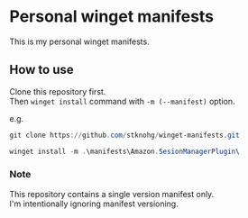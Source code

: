 # Personal winget manifests

This is my personal winget manifests.

## How to use

Clone this repository first.  
Then `winget install` command with `-m (--manifest)` option.

e.g.

```powershell
git clone https://github.com/stknohg/winget-manifests.git

winget install -m .\manifests\Amazon.SesionManagerPlugin\
```

### Note

This repository contains a single version manifest only.  
I'm intentionally ignoring manifest versioning.